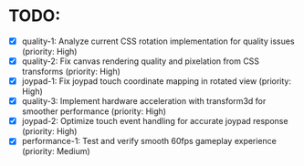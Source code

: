 # TODO:

- [x] quality-1: Analyze current CSS rotation implementation for quality issues (priority: High)
- [x] quality-2: Fix canvas rendering quality and pixelation from CSS transforms (priority: High)
- [x] joypad-1: Fix joypad touch coordinate mapping in rotated view (priority: High)
- [x] quality-3: Implement hardware acceleration with transform3d for smoother performance (priority: High)
- [x] joypad-2: Optimize touch event handling for accurate joypad response (priority: High)
- [x] performance-1: Test and verify smooth 60fps gameplay experience (priority: Medium)
